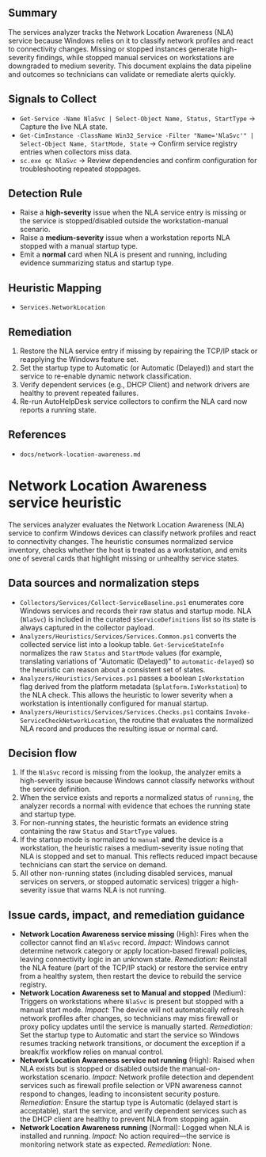 ## Summary
The services analyzer tracks the Network Location Awareness (NLA) service because Windows relies on it to classify network profiles and react to connectivity changes. Missing or stopped instances generate high-severity findings, while stopped manual services on workstations are downgraded to medium severity. This document explains the data pipeline and outcomes so technicians can validate or remediate alerts quickly.

## Signals to Collect
- `Get-Service -Name NlaSvc | Select-Object Name, Status, StartType` → Capture the live NLA state.
- `Get-CimInstance -ClassName Win32_Service -Filter "Name='NlaSvc'" | Select-Object Name, StartMode, State` → Confirm service registry entries when collectors miss data.
- `sc.exe qc NlaSvc` → Review dependencies and confirm configuration for troubleshooting repeated stoppages.

## Detection Rule
- Raise a **high-severity** issue when the NLA service entry is missing or the service is stopped/disabled outside the workstation-manual scenario.
- Raise a **medium-severity** issue when a workstation reports NLA stopped with a manual startup type.
- Emit a **normal** card when NLA is present and running, including evidence summarizing status and startup type.

## Heuristic Mapping
- `Services.NetworkLocation`

## Remediation
1. Restore the NLA service entry if missing by repairing the TCP/IP stack or reapplying the Windows feature set.
2. Set the startup type to Automatic (or Automatic (Delayed)) and start the service to re-enable dynamic network classification.
3. Verify dependent services (e.g., DHCP Client) and network drivers are healthy to prevent repeated failures.
4. Re-run AutoHelpDesk service collectors to confirm the NLA card now reports a running state.

## References
- `docs/network-location-awareness.md`

# Network Location Awareness service heuristic

The services analyzer evaluates the Network Location Awareness (NLA) service to confirm
Windows devices can classify network profiles and react to connectivity changes. The
heuristic consumes normalized service inventory, checks whether the host is treated as a
workstation, and emits one of several cards that highlight missing or unhealthy service
states.

## Data sources and normalization steps

- `Collectors/Services/Collect-ServiceBaseline.ps1` enumerates core Windows services and
  records their raw status and startup mode. NLA (`NlaSvc`) is included in the curated
  `$ServiceDefinitions` list so its state is always captured in the collector payload.
- `Analyzers/Heuristics/Services/Services.Common.ps1` converts the collected service list
  into a lookup table. `Get-ServiceStateInfo` normalizes the raw `Status` and `StartMode`
  values (for example, translating variations of "Automatic (Delayed)" to
  `automatic-delayed`) so the heuristic can reason about a consistent set of states.
- `Analyzers/Heuristics/Services.ps1` passes a boolean `IsWorkstation` flag derived from
  the platform metadata (`$platform.IsWorkstation`) to the NLA check. This allows the
  heuristic to lower severity when a workstation is intentionally configured for
  manual startup.
- `Analyzers/Heuristics/Services/Services.Checks.ps1` contains
  `Invoke-ServiceCheckNetworkLocation`, the routine that evaluates the normalized NLA
  record and produces the resulting issue or normal card.

## Decision flow

1. If the `NlaSvc` record is missing from the lookup, the analyzer emits a high-severity
   issue because Windows cannot classify networks without the service definition.
2. When the service exists and reports a normalized status of `running`, the analyzer
   records a normal with evidence that echoes the running state and startup type.
3. For non-running states, the heuristic formats an evidence string containing the raw
   `Status` and `StartType` values.
4. If the startup mode is normalized to `manual` **and** the device is a workstation,
   the heuristic raises a medium-severity issue noting that NLA is stopped and set to
   manual. This reflects reduced impact because technicians can start the service on
   demand.
5. All other non-running states (including disabled services, manual services on
   servers, or stopped automatic services) trigger a high-severity issue that warns NLA
   is not running.

## Issue cards, impact, and remediation guidance

- **Network Location Awareness service missing** (High): Fires when the collector cannot
  find an `NlaSvc` record. *Impact:* Windows cannot determine network category or apply
  location-based firewall policies, leaving connectivity logic in an unknown state.
  *Remediation:* Reinstall the NLA feature (part of the TCP/IP stack) or restore the
  service entry from a healthy system, then restart the device to rebuild the service
  registry.
- **Network Location Awareness set to Manual and stopped** (Medium): Triggers on
  workstations where `NlaSvc` is present but stopped with a manual start mode.
  *Impact:* The device will not automatically refresh network profiles after changes,
  so technicians may miss firewall or proxy policy updates until the service is
  manually started. *Remediation:* Set the startup type to Automatic and start the
  service so Windows resumes tracking network transitions, or document the exception if
  a break/fix workflow relies on manual control.
- **Network Location Awareness service not running** (High): Raised when NLA exists but
  is stopped or disabled outside the manual-on-workstation scenario. *Impact:* Network
  profile detection and dependent services such as firewall profile selection or VPN
  awareness cannot respond to changes, leading to inconsistent security posture.
  *Remediation:* Ensure the startup type is Automatic (delayed start is acceptable),
  start the service, and verify dependent services such as the DHCP client are healthy
  to prevent NLA from stopping again.
- **Network Location Awareness running** (Normal): Logged when NLA is installed and
  running. *Impact:* No action required—the service is monitoring network state as
  expected. *Remediation:* None.
